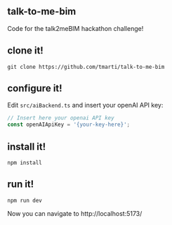 ## talk-to-me-bim

Code for the talk2meBIM hackathon challenge!

## clone it!

```
git clone https://github.com/tmarti/talk-to-me-bim
```

## configure it!

Edit `src/aiBackend.ts` and insert your openAI API key:

```ts
// Insert here your openai API key
const openAIApiKey = '{your-key-here}';
```

## install it!

```
npm install
```

## run it!

```
npm run dev
```

Now you can navigate to http://localhost:5173/

